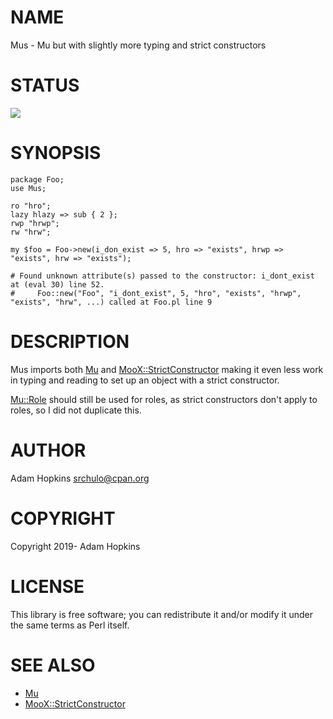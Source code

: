 # NAME

Mus - Mu but with slightly more typing and strict constructors

# STATUS

<div>
    <a href="https://travis-ci.org/srchulo/Mus"><img src="https://travis-ci.org/srchulo/Mus.svg?branch=master"></a>
</div>

# SYNOPSIS

    package Foo;
    use Mus;

    ro "hro";
    lazy hlazy => sub { 2 };
    rwp "hrwp";
    rw "hrw";

    my $foo = Foo->new(i_don_exist => 5, hro => "exists", hrwp => "exists", hrw => "exists");

    # Found unknown attribute(s) passed to the constructor: i_dont_exist at (eval 30) line 52.
    #     Foo::new("Foo", "i_dont_exist", 5, "hro", "exists", "hrwp", "exists", "hrw", ...) called at Foo.pl line 9

# DESCRIPTION

Mus imports both [Mu](https://metacpan.org/pod/Mu) and [MooX::StrictConstructor](https://metacpan.org/pod/MooX::StrictConstructor) making it even less work in typing
and reading to set up an object with a strict constructor.

[Mu::Role](https://metacpan.org/pod/Mu::Role) should still be used for roles, as strict constructors don't apply to roles, so I did not duplicate this.

# AUTHOR

Adam Hopkins <srchulo@cpan.org>

# COPYRIGHT

Copyright 2019- Adam Hopkins

# LICENSE

This library is free software; you can redistribute it and/or modify
it under the same terms as Perl itself.

# SEE ALSO

- [Mu](https://metacpan.org/pod/Mu)
- [MooX::StrictConstructor](https://metacpan.org/pod/MooX::StrictConstructor)
